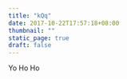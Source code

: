 ```yaml
---
title: "kQq"
date: 2017-10-22T17:57:18+08:00
thumbnail: ""
static_page: true
draft: false
---
```

Yo Ho Ho